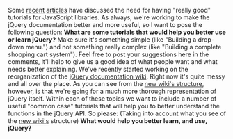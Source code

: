 Some [recent](http://www.wait-till-i.com/index.php?p=366)
[articles](http://www.webstandards.org/2006/12/12/reducing-the-pain-of-adopting-a-javascript-library/)
have discussed the need for having "really good" tutorials for
JavaScript libraries. As always, we're working to make the jQuery
documentation better and more useful, so I want to pose the following
question: **What are some tutorials that would help you better use or
learn jQuery?** Make sure it's something simple (like "Building a
drop-down menu.") and not something really complex (like "Building a
complete shopping cart system"). Feel free to post your suggestions here
in the comments, it'll help to give us a good idea of what people want
and what needs better explaining. We've recently started working on the
reorganization of the [jQuery documentation
wiki](http://jquery.com/docs/). Right now it's quite messy and all over
the place. As you can see from the [new wiki's
structure](http://docs.jquery.com/), however, is that we're going for a
much more thorough representation of jQuery itself. Within each of these
topics we want to include a number of useful "common case" tutorials
that will help you to better understand the functions in the jQuery API.
So please: (Taking into account what you see of the [new
wiki's](http://docs.jquery.com/) structure) **What would help you better
learn, and use, jQuery?**
